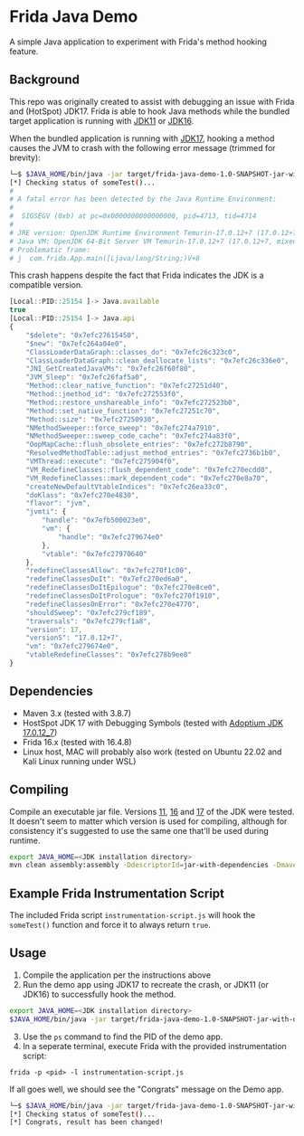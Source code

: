 # Frida Java Demo
A simple Java application to experiment with Frida's method hooking feature. 

## Background
This repo was originally created to assist with debugging an issue with Frida and (HotSpot) JDK17. Frida is able to hook Java methods while the bundled target application is running with [JDK11](https://github.com/adoptium/temurin11-binaries/releases/download/jdk-11.0.22%2B7/OpenJDK11U-jdk_x64_linux_hotspot_11.0.22_7.tar.gz) or [JDK16](https://github.com/adoptium/temurin16-binaries/releases/download/jdk-16.0.2%2B7/OpenJDK16U-jdk_x64_linux_hotspot_16.0.2_7.tar.gz).

When the bundled application is running with [JDK17](https://github.com/adoptium/temurin17-binaries/releases/download/jdk-17.0.12%2B7/OpenJDK17U-jdk_x64_linux_hotspot_17.0.12_7.tar.gz), hooking a method causes the JVM to crash with the following error message (trimmed for brevity):

```bash
└─$ $JAVA_HOME/bin/java -jar target/frida-java-demo-1.0-SNAPSHOT-jar-with-dependencies.jar
[*] Checking status of someTest()...
#
# A fatal error has been detected by the Java Runtime Environment:
#
#  SIGSEGV (0xb) at pc=0x0000000000000000, pid=4713, tid=4714
#
# JRE version: OpenJDK Runtime Environment Temurin-17.0.12+7 (17.0.12+7) (build 17.0.12+7)
# Java VM: OpenJDK 64-Bit Server VM Temurin-17.0.12+7 (17.0.12+7, mixed mode, sharing, tiered, compressed oops, compressed class ptrs, g1 gc, linux-amd64)
# Problematic frame:
# j  com.frida.App.main([Ljava/lang/String;)V+8
```

This crash happens despite the fact that Frida indicates the JDK is a compatible version.

```javascript
[Local::PID::25154 ]-> Java.available
true
[Local::PID::25154 ]-> Java.api
{
    "$delete": "0x7efc27615450",
    "$new": "0x7efc264a04e0",
    "ClassLoaderDataGraph::classes_do": "0x7efc26c323c0",
    "ClassLoaderDataGraph::clean_deallocate_lists": "0x7efc26c336e0",
    "JNI_GetCreatedJavaVMs": "0x7efc26f60f80",
    "JVM_Sleep": "0x7efc26faf5a0",
    "Method::clear_native_function": "0x7efc27251d40",
    "Method::jmethod_id": "0x7efc272553f0",
    "Method::restore_unshareable_info": "0x7efc272523b0",
    "Method::set_native_function": "0x7efc27251c70",
    "Method::size": "0x7efc27250930",
    "NMethodSweeper::force_sweep": "0x7efc274a7910",
    "NMethodSweeper::sweep_code_cache": "0x7efc274a83f0",
    "OopMapCache::flush_obsolete_entries": "0x7efc272b8790",
    "ResolvedMethodTable::adjust_method_entries": "0x7efc2736b1b0",
    "VMThread::execute": "0x7efc275904f0",
    "VM_RedefineClasses::flush_dependent_code": "0x7efc270ecdd0",
    "VM_RedefineClasses::mark_dependent_code": "0x7efc270e8a70",
    "createNewDefaultVtableIndices": "0x7efc26ea33c0",
    "doKlass": "0x7efc270e4830",
    "flavor": "jvm",
    "jvmti": {
        "handle": "0x7efb500023e0",
        "vm": {
            "handle": "0x7efc279674e0"
        },
        "vtable": "0x7efc27970640"
    },
    "redefineClassesAllow": "0x7efc270f1c00",
    "redefineClassesDoIt": "0x7efc270ed6a0",
    "redefineClassesDoItEpilogue": "0x7efc270e8ce0",
    "redefineClassesDoItPrologue": "0x7efc270f1910",
    "redefineClassesOnError": "0x7efc270e4770",
    "shouldSweep": "0x7efc279cf189",
    "traversals": "0x7efc279cf1a8",
    "version": 17,
    "versionS": "17.0.12+7",
    "vm": "0x7efc279674e0",
    "vtableRedefineClasses": "0x7efc278b9ee8"
}
```

## Dependencies
* Maven 3.x (tested with 3.8.7)
* HostSpot JDK 17 with Debugging Symbols (tested with [Adoptium JDK 17.0.12_7](https://github.com/adoptium/temurin17-binaries/releases/download/jdk-17.0.12%2B7/OpenJDK17U-jdk_x64_linux_hotspot_17.0.12_7.tar.gz))
* Frida 16.x (tested with 16.4.8)
* Linux host, MAC will probably also work (tested on Ubuntu 22.02 and Kali Linux running under WSL)

## Compiling
Compile an executable jar file. Versions [11](https://github.com/adoptium/temurin11-binaries/releases/download/jdk-11.0.22%2B7/OpenJDK11U-jdk_x64_linux_hotspot_11.0.22_7.tar.gz), [16](https://github.com/adoptium/temurin16-binaries/releases/download/jdk-16.0.2%2B7/OpenJDK16U-jdk_x64_linux_hotspot_16.0.2_7.tar.gz) and [17](https://github.com/adoptium/temurin17-binaries/releases/download/jdk-17.0.12%2B7/OpenJDK17U-jdk_x64_linux_hotspot_17.0.12_7.tar.gz) of the JDK were tested. It doesn't seem to matter which version is used for compiling, although for consistency it's suggested to use the same one that'll be used during runtime.
```bash
export JAVA_HOME=<JDK installation directory>
mvn clean assembly:assembly -DdescriptorId=jar-with-dependencies -Dmaven.test.skip
```

## Example Frida Instrumentation Script
The included Frida script `instrumentation-script.js` will hook the `someTest()` function and force it to always return `true`.


## Usage
1. Compile the application per the instructions above
2. Run the demo app using JDK17 to recreate the crash, or JDK11 (or JDK16) to successfully hook the method.
```bash
export JAVA_HOME=<JDK installation directory>
$JAVA_HOME/bin/java -jar target/frida-java-demo-1.0-SNAPSHOT-jar-with-dependencies.jar
```
3. Use the `ps` command to find the PID of the demo app.
4. In a seperate terminal, execute Frida with the provided instrumentation script: 

`frida -p <pid> -l instrumentation-script.js`

If all goes well, we should see the "Congrats" message on the Demo app.
```bash
└─$ $JAVA_HOME/bin/java -jar target/frida-java-demo-1.0-SNAPSHOT-jar-with-dependencies.jar
[*] Checking status of someTest()...
[*] Congrats, result has been changed!
```